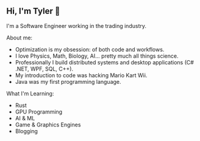 ## Hi, I'm Tyler 👋

I'm a Software Engineer working in the trading industry.

About me:
- Optimization is my obsession: of both code and workflows.
- I love Physics, Math, Biology, AI... pretty much all things science.
- Professionally I build distributed systems and desktop applications (C# .NET, WPF, SQL, C++).
- My introduction to code was hacking Mario Kart Wii.
- Java was my first programming language.

What I'm Learning:
- Rust
- GPU Programming
- AI & ML
- Game & Graphics Engines
- Blogging
